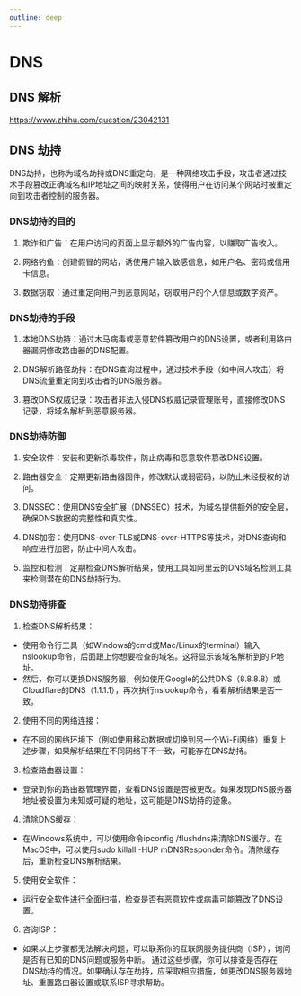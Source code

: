 ```yaml
---
outline: deep
---
```


# DNS

## DNS 解析

https://www.zhihu.com/question/23042131

## DNS 劫持

DNS劫持，也称为域名劫持或DNS重定向，是一种网络攻击手段，攻击者通过技术手段篡改正确域名和IP地址之间的映射关系，使得用户在访问某个网站时被重定向到攻击者控制的服务器。

### DNS劫持的目的

1. 欺诈和广告：在用户访问的页面上显示额外的广告内容，以赚取广告收入。

2. 网络钓鱼：创建假冒的网站，诱使用户输入敏感信息，如用户名、密码或信用卡信息。

3. 数据窃取：通过重定向用户到恶意网站，窃取用户的个人信息或数字资产。

### DNS劫持的手段

1. 本地DNS劫持：通过木马病毒或恶意软件篡改用户的DNS设置，或者利用路由器漏洞修改路由器的DNS配置。

2. DNS解析路径劫持：在DNS查询过程中，通过技术手段（如中间人攻击）将DNS流量重定向到攻击者的DNS服务器。

3. 篡改DNS权威记录：攻击者非法入侵DNS权威记录管理账号，直接修改DNS记录，将域名解析到恶意服务器。

### DNS劫持防御
1. 安全软件：安装和更新杀毒软件，防止病毒和恶意软件篡改DNS设置。

2. 路由器安全：定期更新路由器固件，修改默认或弱密码，以防止未经授权的访问。

3. DNSSEC：使用DNS安全扩展（DNSSEC）技术，为域名提供额外的安全层，确保DNS数据的完整性和真实性。

4. DNS加密：使用DNS-over-TLS或DNS-over-HTTPS等技术，对DNS查询和响应进行加密，防止中间人攻击。

5. 监控和检测：定期检查DNS解析结果，使用工具如阿里云的DNS域名检测工具来检测潜在的DNS劫持行为。

### DNS劫持排查

1.  检查DNS解析结果： 
  - 使用命令行工具（如Windows的cmd或Mac/Linux的terminal）输入nslookup命令，后面跟上你想要检查的域名。这将显示该域名解析到的IP地址。
  - 然后，你可以更换DNS服务器，例如使用Google的公共DNS（8.8.8.8）或Cloudflare的DNS（1.1.1.1），再次执行nslookup命令，看看解析结果是否一致。

2.  使用不同的网络连接： 
  - 在不同的网络环境下（例如使用移动数据或切换到另一个Wi-Fi网络）重复上述步骤，如果解析结果在不同网络下不一致，可能存在DNS劫持。
  
3.  检查路由器设置： 
  - 登录到你的路由器管理界面，查看DNS设置是否被更改。如果发现DNS服务器地址被设置为未知或可疑的地址，这可能是DNS劫持的迹象。

4.  清除DNS缓存： 
  - 在Windows系统中，可以使用命令ipconfig /flushdns来清除DNS缓存。在MacOS中，可以使用sudo killall -HUP mDNSResponder命令。清除缓存后，重新检查DNS解析结果。

5.  使用安全软件： 
  - 运行安全软件进行全面扫描，检查是否有恶意软件或病毒可能篡改了DNS设置。

6.  咨询ISP： 
  - 如果以上步骤都无法解决问题，可以联系你的互联网服务提供商（ISP），询问是否有已知的DNS问题或服务中断。
通过这些步骤，你可以排查是否存在DNS劫持的情况。如果确认存在劫持，应采取相应措施，如更改DNS服务器地址、重置路由器设置或联系ISP寻求帮助。